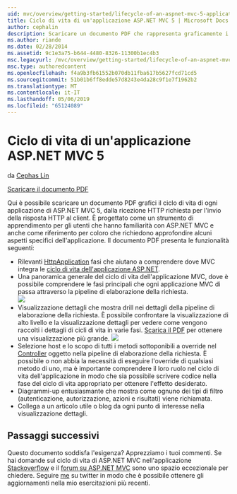 ```yaml
---
uid: mvc/overview/getting-started/lifecycle-of-an-aspnet-mvc-5-application
title: Ciclo di vita di un'applicazione ASP.NET MVC 5 | Microsoft Docs
author: cephalin
description: Scaricare un documento PDF che rappresenta graficamente i ciclo di vita di un'applicazione ASP.NET MVC 5. Questo ciclo di vita documento viene fornita una panoramica del ciclo di vita MVC un...
ms.author: riande
ms.date: 02/28/2014
ms.assetid: 9c1e3a75-b644-4480-8326-11300b1ec4b3
msc.legacyurl: /mvc/overview/getting-started/lifecycle-of-an-aspnet-mvc-5-application
msc.type: authoredcontent
ms.openlocfilehash: f4a9b3fb61552b070db11fba617b5627fcd71cd5
ms.sourcegitcommit: 51b01b6ff8edde57d8243e4da28c9f1e7f1962b2
ms.translationtype: MT
ms.contentlocale: it-IT
ms.lasthandoff: 05/06/2019
ms.locfileid: "65124089"
---
```

# <a name="lifecycle-of-an-aspnet-mvc-5-application"></a>Ciclo di vita di un'applicazione ASP.NET MVC 5

da [Cephas Lin](https://github.com/cephalin)

[Scaricare il documento PDF](lifecycle-of-an-aspnet-mvc-5-application/_static/lifecycle-of-an-aspnet-mvc-5-application1.pdf)

Qui è possibile scaricare un documento PDF grafici il ciclo di vita di ogni applicazione di ASP.NET MVC 5, dalla ricezione HTTP richiesta per l'invio della risposta HTTP al client. È progettato come un strumento di apprendimento per gli utenti che hanno familiarità con ASP.NET MVC e anche come riferimento per coloro che richiedono approfondire alcuni aspetti specifici dell'applicazione. Il documento PDF presenta le funzionalità seguenti:

- Rilevanti [HttpApplication](https://msdn.microsoft.com/library/system.web.httpapplication.aspx) fasi che aiutano a comprendere dove MVC integra le [ciclo di vita dell'applicazione ASP.NET](https://msdn.microsoft.com/library/bb470252.aspx).
- Una panoramica generale del ciclo di vita dell'applicazione MVC, dove è possibile comprendere le fasi principali che ogni applicazione MVC di passa attraverso la pipeline di elaborazione della richiesta.  
    ![](lifecycle-of-an-aspnet-mvc-5-application/_static/image1.jpg)
- Visualizzazione dettagli che mostra drill nei dettagli della pipeline di elaborazione della richiesta. È possibile confrontare la visualizzazione di alto livello e la visualizzazione dettagli per vedere come vengono raccolti i dettagli di cicli di vita in varie fasi. [Scarica il PDF](lifecycle-of-an-aspnet-mvc-5-application/_static/lifecycle-of-an-aspnet-mvc-5-application1.pdf) per ottenere una visualizzazione più grande.
    ![](lifecycle-of-an-aspnet-mvc-5-application/_static/image2.jpg)
- Selezione host e lo scopo di tutti i metodi sottoponibili a override nel [Controller](https://msdn.microsoft.com/library/system.web.mvc.controller.aspx) oggetto nella pipeline di elaborazione della richiesta. È possibile o non abbia la necessità di eseguire l'override di qualsiasi metodo di uno, ma è importante comprendere il loro ruolo nel ciclo di vita dell'applicazione in modo che sia possibile scrivere codice nella fase del ciclo di vita appropriato per ottenere l'effetto desiderato.
- Diagrammi-up entusiasmante che mostra come ognuno dei tipi di filtro (autenticazione, autorizzazione, azioni e risultati) viene richiamata.
- Collega a un articolo utile o blog da ogni punto di interesse nella visualizzazione dettagli.

## <a name="next-steps"></a>Passaggi successivi

Questo documento soddisfa l'esigenza? Apprezziamo i tuoi commenti. Se hai domande sul ciclo di vita di ASP.NET MVC nell'applicazione [Stackoverflow](http://stackoverflow.com/help) e il [forum su ASP.NET MVC](https://forums.asp.net/1146.aspx) sono uno spazio eccezionale per chiedere. Seguire [me](https://twitter.com/Cephas_MSFT) su twitter in modo che è possibile ottenere gli aggiornamenti nella mio esercitazioni più recenti.
